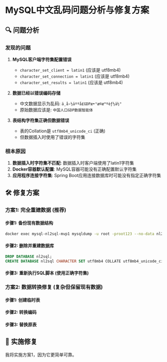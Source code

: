 # MySQL中文乱码问题分析与修复方案

## 🔍 问题分析

### 发现的问题

1. **MySQL客户端字符集配置错误**
   - `character_set_client = latin1` (应该是 utf8mb4)
   - `character_set_connection = latin1` (应该是 utf8mb4)
   - `character_set_results = latin1` (应该是 utf8mb4)

2. **数据已经以错误编码存储**
   - 中文数据显示为乱码: `ä¸­å›½äººå£GDPæ•°æ®æ™ºèƒ½ä½"`
   - 原始数据应该是: `中国人口GDP数据智能体`

3. **表结构字符集正确但数据错误**
   - 表的Collation是 `utf8mb4_unicode_ci` (正确)
   - 但数据插入时使用了错误的字符集

### 根本原因

1. **数据插入时字符集不匹配**: 数据插入时客户端使用了latin1字符集
2. **Docker容器默认配置**: MySQL容器可能没有正确配置默认字符集
3. **应用程序连接字符集**: Spring Boot应用连接数据库时可能没有指定正确字符集

## 🛠️ 修复方案

### 方案1: 完全重建数据 (推荐)

#### 步骤1: 备份现有数据结构
```bash
docker exec mysql-nl2sql-mvp1 mysqldump -u root -proot123 --no-data nl2sql > schema_backup.sql
```

#### 步骤2: 删除并重建数据库
```sql
DROP DATABASE nl2sql;
CREATE DATABASE nl2sql CHARACTER SET utf8mb4 COLLATE utf8mb4_unicode_ci;
```

#### 步骤3: 重新执行SQL脚本 (使用正确字符集)

### 方案2: 数据转换修复 (复杂但保留现有数据)

#### 步骤1: 创建临时表
#### 步骤2: 转换编码
#### 步骤3: 替换原表

## 🚀 实施修复

我将实施方案1，因为它更简单可靠。
